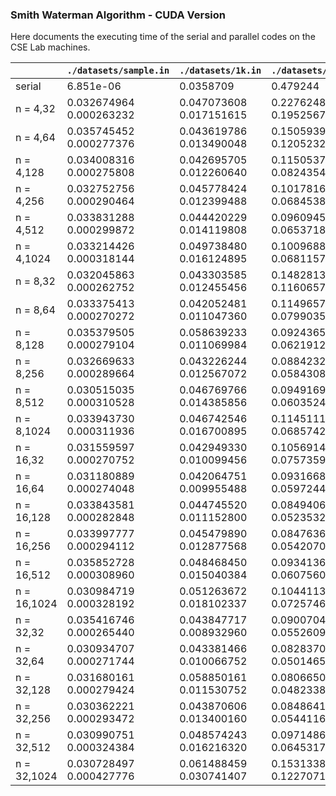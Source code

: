 ### Smith Waterman Algorithm - CUDA Version

Here documents the executing time of the serial and parallel codes on the CSE Lab machines.
       
|             | `./datasets/sample.in`     | `./datasets/1k.in`         | `./datasets/4k.in`         | `./datasets/20k.in`        | `./datasets/20k2k.in`      | `./datasets/input1.txt`    | `./datasets/input2.txt`    | `./datasets/input3.txt`    | `./datasets/input4.txt`    | `./datasets/input5.txt`    | `./datasets/input6.txt`    |
| ----------- | -------------------------- | -------------------------- | -------------------------- | -------------------------- | -------------------------- | -------------------------- | -------------------------- | -------------------------- | -------------------------- | -------------------------- | -------------------------- |
| serial      | 6.851e-06                  | 0.0358709                  | 0.479244                   | 14.0667                    | 1.42345                    | 2.1102e-05                 | 1.0882e-05                 | 9.22805                    | 0.00262821                 | 3.82503                    | 7.16653                    |
| n = 4,32    | 0.032674964<br>0.000263232 | 0.047073608<br>0.017151615 | 0.227624834<br>0.195256775 | 3.548343801<br>3.515705322 | 0.354164048<br>0.321551910 | 0.031485227<br>0.000391040 | 0.033961861<br>0.000641536 | 2.478298482<br>2.448254395 | 0.038905024<br>0.005411424 | 1.248377260<br>1.215380859 | 2.333090569<br>2.300073242 |
| n = 4,64    | 0.035745452<br>0.000277376 | 0.043619786<br>0.013490048 | 0.150593928<br>0.120523201 | 1.898678307<br>1.864085938 | 0.250292289<br>0.217055878 | 0.033292702<br>0.000409120 | 0.033358359<br>0.000664864 | 1.346505356<br>1.315244019 | 0.039902763<br>0.006030752 | 0.709867723<br>0.675014526 | 1.269357373<br>1.236644531 |
| n = 4,128   | 0.034008316<br>0.000275808 | 0.042695705<br>0.012260640 | 0.115053789<br>0.082435455 | 1.072350394<br>1.042255737 | 0.198831947<br>0.168257690 | 0.030193433<br>0.000426368 | 0.033683501<br>0.000728064 | 0.784736828<br>0.752203491 | 0.041974849<br>0.006723552 | 0.446928166<br>0.411108398 | 0.742337805<br>0.711649231 |
| n = 4,256   | 0.032752756<br>0.000290464 | 0.045778424<br>0.012399488 | 0.101781658<br>0.068453888 | 0.704020243<br>0.670988953 | 0.187539327<br>0.152297119 | 0.030181255<br>0.000452608 | 0.030967600<br>0.000781152 | 0.526614967<br>0.493674133 | 0.036268597<br>0.007012544 | 0.323654161<br>0.290636353 | 0.506810736<br>0.476574677 |
| n = 4,512   | 0.033831288<br>0.000299872 | 0.044420229<br>0.014119808 | 0.096094504<br>0.065371841 | 0.516042343<br>0.482866211 | 0.187315895<br>0.154534912 | 0.033635105<br>0.000489568 | 0.033276915<br>0.000850912 | 0.406026978<br>0.371101685 | 0.039495468<br>0.007870592 | 0.268284950<br>0.238052231 | 0.389995662<br>0.359074432 |
| n = 4,1024  | 0.033214426<br>0.000318144 | 0.049738480<br>0.016124895 | 0.100968816<br>0.068115776 | 0.446202150<br>0.413211273 | 0.210220937<br>0.176631485 | 0.035415398<br>0.000529088 | 0.031694371<br>0.000944384 | 0.358248050<br>0.328241486 | 0.056314041<br>0.008868608 | 0.257232666<br>0.222640518 | 0.351584906<br>0.318662933 |
| n = 8,32    | 0.032045863<br>0.000262752 | 0.043303585<br>0.012455456 | 0.148281325<br>0.116065758 | 1.874595333<br>1.842107178 | 0.238472240<br>0.204647812 | 0.031576208<br>0.000392384 | 0.034056897<br>0.000648896 | 1.330643214<br>1.296865967 | 0.038404622<br>0.005352800 | 0.693909013<br>0.660118835 | 1.255671752<br>1.222236206 |
| n = 8,64    | 0.033375413<br>0.000270272 | 0.042052481<br>0.011047360 | 0.114965773<br>0.079903519 | 1.058411733<br>1.025725220 | 0.189812127<br>0.156214371 | 0.032985953<br>0.000407680 | 0.034091426<br>0.000681216 | 0.769985086<br>0.738490967 | 0.039315450<br>0.006017120 | 0.434023370<br>0.398452057 | 0.727275492<br>0.694317932 |
| n = 8,128   | 0.035379505<br>0.000279104 | 0.058639233<br>0.011069984 | 0.092436559<br>0.062191296 | 0.660413305<br>0.629202026 | 0.167238615<br>0.137244583 | 0.033304843<br>0.000425408 | 0.035565569<br>0.000726528 | 0.503332095<br>0.467613495 | 0.039849557<br>0.006697120 | 0.301796603<br>0.269179169 | 0.481261487<br>0.445828217 |
| n = 8,256   | 0.032669633<br>0.000289664 | 0.043226244<br>0.012567072 | 0.088423205<br>0.058430817 | 0.483121351<br>0.451270081 | 0.168206507<br>0.136984421 | 0.035078674<br>0.000453536 | 0.036269681<br>0.000789472 | 0.379385105<br>0.346408905 | 0.037981734<br>0.007038400 | 0.253502032<br>0.220506393 | 0.380111812<br>0.332481750 |
| n = 8,512   | 0.030515035<br>0.000310528 | 0.046769766<br>0.014385856 | 0.094916948<br>0.060352448 | 0.405244179<br>0.373365204 | 0.186912979<br>0.155645218 | 0.033444990<br>0.000491104 | 0.033999561<br>0.000866848 | 0.331122365<br>0.298144196 | 0.040738753<br>0.007961312 | 0.235249887<br>0.200873245 | 0.322011233<br>0.288550079 |
| n = 8,1024  | 0.033943730<br>0.000311936 | 0.046742546<br>0.016700895 | 0.114511180<br>0.068574242 | 0.400850802<br>0.370530182 | 0.212450260<br>0.177194977 | 0.030549319<br>0.000526400 | 0.035880714<br>0.000945056 | 0.333097649<br>0.299579529 | 0.039706259<br>0.008993312 | 0.249470155<br>0.213698303 | 0.324455496<br>0.291191559 |
| n = 16,32   | 0.031559597<br>0.000270752 | 0.042949330<br>0.010099456 | 0.105691430<br>0.075735939 | 1.041409556<br>1.008212830 | 0.174904725<br>0.144575073 | 0.034175475<br>0.000391104 | 0.035549943<br>0.000638048 | 0.757511375<br>0.722020996 | 0.038368497<br>0.005436448 | 0.422635758<br>0.387123840 | 0.730205396<br>0.682862793 |
| n = 16,64   | 0.031180889<br>0.000274048 | 0.042064751<br>0.009955488 | 0.093166839<br>0.059724480 | 0.645927298<br>0.613279114 | 0.158379181<br>0.124773476 | 0.030508983<br>0.000401472 | 0.033559178<br>0.000667008 | 0.485443330<br>0.454895905 | 0.040453811<br>0.006027328 | 0.286995783<br>0.256749969 | 0.464944039<br>0.429420197 |
| n = 16,128  | 0.033843581<br>0.000282848 | 0.044745520<br>0.011152800 | 0.084940618<br>0.052353279 | 0.470516076<br>0.422049561 | 0.155247177<br>0.122426620 | 0.035273407<br>0.000431328 | 0.031346754<br>0.000721760 | 0.365778650<br>0.332792389 | 0.040035481<br>0.006695072 | 0.237173883<br>0.204042374 | 0.346867452<br>0.312897186 |
| n = 16,256  | 0.033997777<br>0.000294112 | 0.045479890<br>0.012877568 | 0.084763621<br>0.054207039 | 0.380551549<br>0.346888733 | 0.169607623<br>0.138465210 | 0.036010297<br>0.000462368 | 0.036598480<br>0.000790368 | 0.309305691<br>0.275743530 | 0.040034281<br>0.007203552 | 0.219231062<br>0.184741028 | 0.298958039<br>0.266679199 |
| n = 16,512  | 0.035852728<br>0.000308960 | 0.048468450<br>0.015040384 | 0.093413662<br>0.060756065 | 0.367352783<br>0.333383850 | 0.189299054<br>0.157493210 | 0.050120163<br>0.000486720 | 0.031606781<br>0.000870080 | 0.305935835<br>0.272693939 | 0.041568776<br>0.008011040 | 0.224590112<br>0.193569305 | 0.298916512<br>0.265102631 |
| n = 16,1024 | 0.030984719<br>0.000328192 | 0.051263672<br>0.018102337 | 0.104411315<br>0.072574692 | 0.406497453<br>0.371551544 | 0.218718511<br>0.188134979 | 0.033414697<br>0.000558880 | 0.031828265<br>0.001022336 | 0.350758264<br>0.317692230 | 0.039856545<br>0.009759872 | 0.261271739<br>0.225323715 | 0.344842959<br>0.308869476 |
| n = 32,32   | 0.035416746<br>0.000265440 | 0.043847717<br>0.008932960 | 0.090070453<br>0.055260990 | 0.622262741<br>0.592622375 | 0.146280939<br>0.113509888 | 0.031911828<br>0.000398624 | 0.036243562<br>0.000642240 | 0.470997641<br>0.440402618 | 0.040244883<br>0.005407776 | 0.275631749<br>0.244392136 | 0.448498686<br>0.412818054 |
| n = 32,64   | 0.030934707<br>0.000271744 | 0.043381466<br>0.010066752 | 0.082837096<br>0.050146561 | 0.436887158<br>0.406603638 | 0.142878302<br>0.110910271 | 0.033200434<br>0.000400736 | 0.031538434<br>0.000664224 | 0.348926316<br>0.313892456 | 0.036976017<br>0.006063232 | 0.227275762<br>0.193409698 | 0.343388999<br>0.295229919 |
| n = 32,128  | 0.031680161<br>0.000279424 | 0.058850161<br>0.011530752 | 0.080665010<br>0.048233856 | 0.355622052<br>0.322823059 | 0.160068130<br>0.124833664 | 0.035100379<br>0.000436160 | 0.033645610<br>0.000735520 | 0.293431133<br>0.262472992 | 0.038252836<br>0.006878432 | 0.199744623<br>0.169854813 | 0.278115314<br>0.247267197 |
| n = 32,256  | 0.030362221<br>0.000293472 | 0.043870606<br>0.013400160 | 0.084864110<br>0.054411648 | 0.339241615<br>0.306633331 | 0.174806249<br>0.141016510 | 0.031703811<br>0.000471104 | 0.032117703<br>0.000801472 | 0.283716114<br>0.250856293 | 0.039947615<br>0.007229696 | 0.210097194<br>0.177037689 | 0.276597709<br>0.243759995 |
| n = 32,512  | 0.030990751<br>0.000324384 | 0.048574243<br>0.016216320 | 0.097148610<br>0.064531715 | 0.369843885<br>0.335868195 | 0.202364596<br>0.167615265 | 0.036277533<br>0.000526720 | 0.051460899<br>0.000949088 | 0.336038199<br>0.289317871 | 0.042416197<br>0.008880672 | 0.238045366<br>0.202970657 | 0.317242579<br>0.282427734 |
| n = 32,1024 | 0.030728497<br>0.000427776 | 0.061488459<br>0.030741407 | 0.153133803<br>0.122707169 | 0.611763783<br>0.578879578 | 0.339389673<br>0.309289429 | 0.031057703<br>0.000841760 | 0.033570912<br>0.001655712 | 0.535798239<br>0.501098816 | 0.049966210<br>0.017153185 | 0.387380547<br>0.357620514 | 0.523502637<br>0.487878143 |